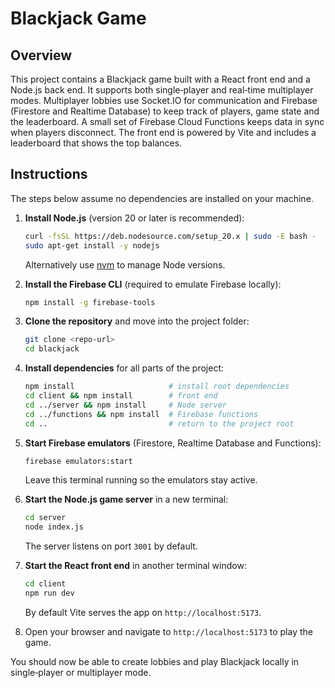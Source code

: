 # Blackjack Game

## Overview

This project contains a Blackjack game built with a React front end and a Node.js back end. It supports both single‑player and real‑time multiplayer modes. Multiplayer lobbies use Socket.IO for communication and Firebase (Firestore and Realtime Database) to keep track of players, game state and the leaderboard. A small set of Firebase Cloud Functions keeps data in sync when players disconnect. The front end is powered by Vite and includes a leaderboard that shows the top balances.

## Instructions

The steps below assume no dependencies are installed on your machine.

1. **Install Node.js** (version 20 or later is recommended):
   ```bash
   curl -fsSL https://deb.nodesource.com/setup_20.x | sudo -E bash -
   sudo apt-get install -y nodejs
   ```
   Alternatively use [nvm](https://github.com/nvm-sh/nvm) to manage Node versions.

2. **Install the Firebase CLI** (required to emulate Firebase locally):
   ```bash
   npm install -g firebase-tools
   ```

3. **Clone the repository** and move into the project folder:
   ```bash
   git clone <repo-url>
   cd blackjack
   ```

4. **Install dependencies** for all parts of the project:
   ```bash
   npm install                     # install root dependencies
   cd client && npm install        # front end
   cd ../server && npm install     # Node server
   cd ../functions && npm install  # Firebase functions
   cd ..                           # return to the project root
   ```

5. **Start Firebase emulators** (Firestore, Realtime Database and Functions):
   ```bash
   firebase emulators:start
   ```
   Leave this terminal running so the emulators stay active.

6. **Start the Node.js game server** in a new terminal:
   ```bash
   cd server
   node index.js
   ```
   The server listens on port `3001` by default.

7. **Start the React front end** in another terminal window:
   ```bash
   cd client
   npm run dev
   ```
   By default Vite serves the app on `http://localhost:5173`.

8. Open your browser and navigate to `http://localhost:5173` to play the game.

You should now be able to create lobbies and play Blackjack locally in single‑player or multiplayer mode.
